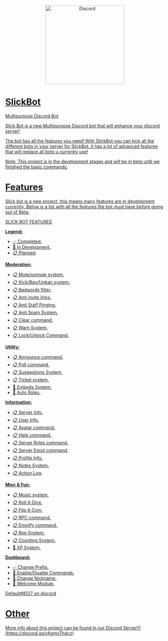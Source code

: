 <div align="center">
<a href="https://i.imgur.com/bKxmSYu.png">
    <img src="https://i.imgur.com/DLjs2JI.png" alt="Discord" width="250"/>
</div>

# SlickBot
Multipurpose Discord Bot

Slick Bot is a new Multipurpose Discord bot that will enhance your discord server!

The bot has all the features you need! With SlickBot you can kick all the different bots in your server for SlickBot. it has a lot of advanced features that will replace all bots u currently use!

Note: This project is in the development stages and will be in beta until we finished the basic commands.

# Features
Slick bot is a new project, this means many features are in development currently. Below is a list with all the features the bot must have before going out of Beta:


SLICK BOT FEATURES

**Legend:**
- ✅ Completed.
- 🧰 In Development.
- 📋 Planned

**Moderation:**
- 📋 Mute/unmute system.
- 📋 Kick/Ban/Unban system.
- 📋 Badwords filter.
- 📋 Anti invite links.
- 📋 Anti Staff Pinging.
- 📋 Anti Spam System.
- 📋 Clear command.
- 📋 Warn System.
- 📋 Lock/Unlock Command.

**Utility:**
- 📋 Announce command.
- 📋 Poll command.
- 📋 Suggestions System.
- 📋 Ticket system.
- 🧰 Embeds System.
- 🧰 Auto Roles.

**Information:**
- 📋 Server Info.
- 📋 User Info.
- 📋 Avatar command.
- 📋 Help command.
- 📋 Server Roles command.
- 📋 Server Emoji command.
- 📋 Profile Info.
- 📋 Notes System.
- 📋 Action Log.

**Misc & Fun:**
- 📋 Music system.
- 📋 Roll A Dice.
- 📋 Flip A Coin.
- 📋 RPC command.
- 📋 Emojify command.
- 📋 Rep System.
- 📋 Counting System.
- 🧰 XP System.

**Dashboard:**
- ✅ Change Prefix.
- 🧰 Enable/Disable Commands.
- 🧰 Change Nickname.
- 🧰 Welcome Module.


Default#8127 on discord

# Other

More info about this project can be found in our Discord Server!!!
(https://discord.gg/rAgmnThdcz)
